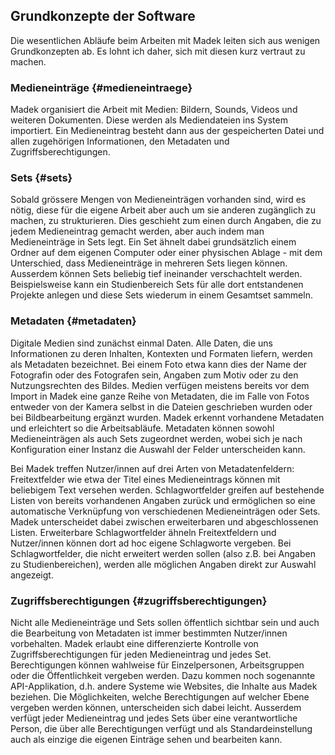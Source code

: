 ## Grundkonzepte der Software

Die wesentlichen Abläufe beim Arbeiten mit Madek leiten sich aus wenigen Grundkonzepten ab. Es lohnt ich daher, sich mit diesen kurz vertraut zu machen.

### Medieneinträge {#medieneintraege}

Madek organisiert die Arbeit mit Medien: Bildern, Sounds, Videos und weiteren Dokumenten. Diese werden als Mediendateien ins System importiert. Ein Medieneintrag besteht dann aus der gespeicherten Datei und allen zugehörigen Informationen, den Metadaten und Zugriffsberechtigungen.

### Sets {#sets}

Sobald grössere Mengen von Medieneinträgen vorhanden sind, wird es nötig, diese für die eigene Arbeit aber auch um sie anderen zugänglich zu machen, zu strukturieren. Dies geschieht zum einen durch Angaben, die zu jedem Medieneintrag gemacht werden, aber auch indem man Medieneinträge in Sets legt. Ein Set ähnelt dabei grundsätzlich einem Ordner auf dem eigenen Computer oder einer physischen Ablage - mit dem Unterschied, dass Medieneinträge in mehreren Sets liegen können. Ausserdem können Sets beliebig tief ineinander verschachtelt werden. Beispielsweise kann ein Studienbereich Sets für alle dort entstandenen Projekte anlegen und diese Sets wiederum in einem Gesamtset sammeln.

### Metadaten {#metadaten}

Digitale Medien sind zunächst einmal Daten. Alle Daten, die uns Informationen zu deren Inhalten, Kontexten und Formaten liefern, werden als Metadaten bezeichnet. Bei einem Foto etwa kann dies der Name der Fotografin oder des Fotografen sein, Angaben zum Motiv oder zu den Nutzungsrechten des Bildes. Medien verfügen meistens bereits vor dem Import in Madek eine ganze Reihe von Metadaten, die im Falle von Fotos entweder von der Kamera selbst in die Dateien geschrieben wurden oder bei Bildbearbeitung ergänzt wurden. Madek erkennt vorhandene Metadaten und erleichtert so die Arbeitsabläufe. Metadaten können sowohl Medieneinträgen als auch Sets zugeordnet werden, wobei sich je nach Konfiguration einer Instanz die Auswahl der Felder unterscheiden kann.

Bei Madek treffen Nutzer/innen auf drei Arten von Metadatenfeldern: Freitextfelder wie etwa der Titel eines Medieneintrags können mit beliebigem Text versehen werden. Schlagwortfelder greifen auf bestehende Listen von bereits vorhandenen Angaben zurück und ermöglichen so eine automatische Verknüpfung von verschiedenen Medieneinträgen oder Sets. Madek unterscheidet dabei zwischen erweiterbaren und abgeschlossenen Listen. Erweiterbare Schlagwortfelder ähneln Freitextfeldern und Nutzer/innen können dort ad hoc eigene Schlagworte vergeben. Bei Schlagwortfelder, die nicht erweitert werden sollen \(also z.B. bei Angaben zu Studienbereichen\), werden alle möglichen Angaben direkt zur Auswahl angezeigt.

### Zugriffsberechtigungen {#zugriffsberechtigungen}

Nicht alle Medieneinträge und Sets sollen öffentlich sichtbar sein und auch die Bearbeitung von Metadaten ist immer bestimmten Nutzer/innen vorbehalten. Madek erlaubt eine differenzierte Kontrolle von Zugriffsberechtigungen für jeden Medieneintrag und jedes Set. Berechtigungen können wahlweise für Einzelpersonen, Arbeitsgruppen oder die Öffentlichkeit vergeben werden. Dazu kommen noch sogenannte API-Applikation, d.h. andere Systeme wie Websites, die Inhalte aus Madek beziehen. Die Möglichkeiten, welche Berechtigungen auf welcher Ebene vergeben werden können, unterscheiden sich dabei leicht. Ausserdem verfügt jeder Medieneintrag und jedes Sets über eine verantwortliche Person, die über alle Berechtigungen verfügt und als Standardeinstellung auch als einzige die eigenen Einträge sehen und bearbeiten kann.

